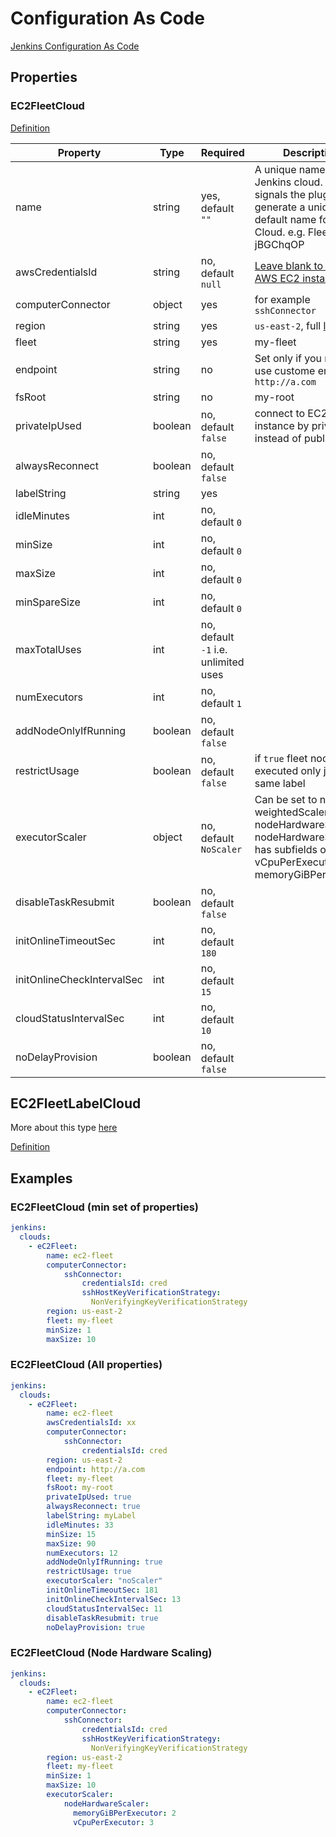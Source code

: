# Configuration As Code

[Jenkins Configuration As Code](https://jenkins.io/projects/jcasc/)

## Properties

### EC2FleetCloud

[Definition](https://github.com/jenkinsci/ec2-fleet-plugin/blob/master/src/main/java/com/amazon/jenkins/ec2fleet/EC2FleetCloud.java#L156-L179)

| Property                   | Type    | Required                                 | Description                                                                                                                                 |
|----------------------------|---------|------------------------------------------|---------------------------------------------------------------------------------------------------------------------------------------------|
| name                       | string  | yes, default ```""```                    | A unique name for Jenkins cloud. "" signals the plugin to generate a unique default name for the Cloud. e.g. FleetCloud-jBGChqOP            |
| awsCredentialsId           | string  | no, default ```null```                   | [Leave blank to use AWS EC2 instance role](https://docs.aws.amazon.com/IAM/latest/UserGuide/id_roles_use_switch-role-ec2.html)              |
| computerConnector          | object  | yes                                      | for example ```sshConnector```                                                                                                              |
| region                     | string  | yes                                      | ```us-east-2```, full [list](https://docs.aws.amazon.com/AmazonRDS/latest/UserGuide/Concepts.RegionsAndAvailabilityZones.html)              |
| fleet                      | string  | yes                                      | my-fleet                                                                                                                                    |
| endpoint                   | string  | no                                       | Set only if you need to use custome endpoint ```http://a.com```                                                                             |
| fsRoot                     | string  | no                                       | my-root                                                                                                                                     |
| privateIpUsed              | boolean | no, default ```false```                  | connect to EC2 instance by private id instead of public                                                                                     |
| alwaysReconnect            | boolean | no, default ```false```                  |                                                                                                                                             |
| labelString                | string  | yes                                      |                                                                                                                                             |
| idleMinutes                | int     | no, default ```0```                      |                                                                                                                                             |
| minSize                    | int     | no, default ```0```                      |                                                                                                                                             |
| maxSize                    | int     | no, default ```0```                      |                                                                                                                                             |
| minSpareSize               | int     | no, default ```0```                      |                                                                                                                                             | minimum number of instances allowed to be idle, ready to pickup work. maxSize overrides minSpareSize. Such instances are exempted from 'Max Idle Minutes Before Scaledown' config.
| maxTotalUses               | int     | no, default ```-1``` i.e. unlimited uses |                                                                                                                                             | maximum number of times a node can be used. Overrides minSize and minSpareSize, if set.
| numExecutors               | int     | no, default ```1```                      |                                                                                                                                             |
| addNodeOnlyIfRunning       | boolean | no, default ```false```                  |                                                                                                                                             |
| restrictUsage              | boolean | no, default ```false```                  | if ```true``` fleet nodes will executed only jobs with same label                                                                           |
| executorScaler             | object  | no, default ```NoScaler```               | Can be set to noScaler, weightedScaler, or nodeHardwareScaler. nodeHardwareScaler has subfields of vCpuPerExecutor and memoryGiBPerExecutor |
| disableTaskResubmit        | boolean | no, default ```false```                  |                                                                                                                                             |
| initOnlineTimeoutSec       | int     | no, default ```180```                    |                                                                                                                                             |
| initOnlineCheckIntervalSec | int     | no, default ```15```                     |                                                                                                                                             |
| cloudStatusIntervalSec     | int     | no, default ```10```                     |                                                                                                                                             |
| noDelayProvision           | boolean | no, default ```false```                  |                                                                                                                                             |

## EC2FleetLabelCloud

More about this type [here](LABEL-BASED-CONFIGURATION.md)

[Definition](https://github.com/jenkinsci/ec2-fleet-plugin/blob/master/src/main/java/com/amazon/jenkins/ec2fleet/EC2FleetLabelCloud.java#L123-L145)

## Examples

### EC2FleetCloud (min set of properties)

```yaml
jenkins:
  clouds:
    - eC2Fleet:
        name: ec2-fleet
        computerConnector:
            sshConnector:
                credentialsId: cred
                sshHostKeyVerificationStrategy:
                  NonVerifyingKeyVerificationStrategy
        region: us-east-2
        fleet: my-fleet
        minSize: 1
        maxSize: 10
```

### EC2FleetCloud (All properties)

```yaml
jenkins:
  clouds:
    - eC2Fleet:
        name: ec2-fleet
        awsCredentialsId: xx
        computerConnector:
            sshConnector:
                credentialsId: cred
        region: us-east-2
        endpoint: http://a.com
        fleet: my-fleet
        fsRoot: my-root
        privateIpUsed: true
        alwaysReconnect: true
        labelString: myLabel
        idleMinutes: 33
        minSize: 15
        maxSize: 90
        numExecutors: 12
        addNodeOnlyIfRunning: true
        restrictUsage: true
        executorScaler: "noScaler"
        initOnlineTimeoutSec: 181
        initOnlineCheckIntervalSec: 13
        cloudStatusIntervalSec: 11
        disableTaskResubmit: true
        noDelayProvision: true
```

### EC2FleetCloud (Node Hardware Scaling)

```yaml
jenkins:
  clouds:
    - eC2Fleet:
        name: ec2-fleet
        computerConnector:
            sshConnector:
                credentialsId: cred
                sshHostKeyVerificationStrategy:
                  NonVerifyingKeyVerificationStrategy
        region: us-east-2
        fleet: my-fleet
        minSize: 1
        maxSize: 10
        executorScaler:
            nodeHardwareScaler:
              memoryGiBPerExecutor: 2
              vCpuPerExecutor: 3
```
